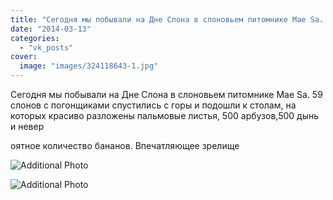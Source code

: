 ```yaml
---
title: "Сегодня мы побывали на Дне Слона в слоновьем питомнике Mae Sa. 59 слонов с погонщиками спустились с..."
date: "2014-03-13"
categories: 
  - "vk_posts"
cover:
  image: "images/324118643-1.jpg"
---
```


Сегодня мы побывали на Дне Слона в слоновьем питомнике Mae Sa. 59 слонов с погонщиками спустились с горы и подошли к столам, на которых красиво разложены пальмовые листья, 500 арбузов,500 дынь и невер

<!--more--> оятное количество бананов. Впечатляющее зрелище

![Additional Photo](https://vodpop.ru/wp-content/uploads/2023/07/324118644-1.jpg)

![Additional Photo](https://vodpop.ru/wp-content/uploads/2023/07/324118645-1.jpg)
